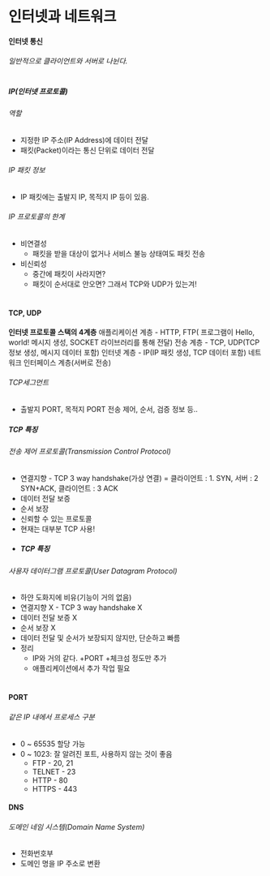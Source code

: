 # 인터넷과 네트워크
#### 인터넷 통신
###### 일반적으로 클라이언트와 서버로 나뉜다.
#
##### IP(인터넷 프로토콜)
###### 역할
- 지정한 IP 주소(IP Address)에 데이터 전달
- 패킷(Packet)이라는 통신 단위로 데이터 전달
###### IP 패킷 정보
- IP 패킷에는 출발지 IP, 목적지 IP 등이 있음.
###### IP 프로토콜의 한계
- 비연결성
    - 패킷을 받을 대상이 없거나 서비스 불능 상태여도 패킷 전송
- 비신뢰성
    - 중간에 패킷이 사라지면?
    - 패킷이 순서대로 안오면?
그래서 TCP와 UDP가 있는겨!
#   
#### TCP, UDP
**인터넷 프로토콜 스택의 4계층**
애플리케이션 계층 - HTTP, FTP( 프로그램이 Hello, world! 메시지 생성, SOCKET 라이브러리를 통해 전달)
전송 계층 - TCP, UDP(TCP 정보 생성, 메시지 데이터 포함)
인터넷 계층 - IP(IP 패킷 생성, TCP 데이터 포함)
네트워크 인터페이스 계층(서버로 전송)
###### TCP세그먼트
- 출발지 PORT, 목적지 PORT 전송 제어, 순서, 검증 정보 등..

##### TCP 특징
###### 전송 제어 프로토콜(Transmission Control Protocol)
- 연결지향 - TCP 3 way handshake(가상 연결) = 클라이언트 : 1. SYN, 서버 : 2 SYN+ACK, 클라이언트 : 3 ACK
- 데이터 전달 보증
- 순서 보장
- 신뢰할 수 있는 프로토콜
- 현재는 대부분 TCP 사용!
- ##### TCP 특징
###### 사용자 데이터그램 프로토콜(User Datagram Protocol)
- 하얀 도화지에 비유(기능이 거의 없음)
- 연결지향 X - TCP 3 way handshake X
- 데이터 전달 보증 X
- 순서 보장 X
- 데이터 전달 및 순서가 보장되지 않지만, 단순하고 빠름
- 정리
    - IP와 거의 같다. +PORT +체크섬 정도만 추가
    - 애플리케이션에서 추가 작업 필요

#
#### PORT
###### 같은 IP 내에서 프로세스 구분
- 0 ~ 65535 할당 가능
- 0 ~ 1023: 잘 알려진 포트, 사용하지 않는 것이 좋음
    - FTP - 20, 21
    - TELNET - 23
    - HTTP - 80
    - HTTPS - 443
#### DNS
###### 도메인 네임 시스템(Domain Name System)
- 전화번호부
- 도메인 명을 IP 주소로 변환
